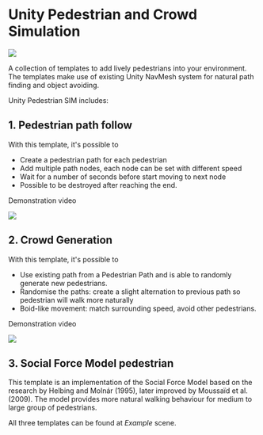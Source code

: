 # Unity Pedestrian and Crowd Simulation

![](https://lh3.googleusercontent.com/T4ddUdRuqLWXeFHTD6KsdjvcwRAsgOukmcXcxHV_Jwivt4YCZw6PlVsVm6jBasLHBnYahZ-I0anw-fFMKsNXt4FqG94jd3sDIV1kTE_iimAwIIKKgnBn5KkmDBmJEYe1v9A6WrxVuNG05T94hc4r7zMgKDXnyuhjTLnDX5IDND0kfyNDe-agYiJzxkBkt8r_aKCVOUUvGGZaQvBHTRG9E7wZJn0kkWGbDZT9MGsKyH41dJ5aOxB6mivqFHe_caQwyti89pkUHvZAE9NI7FiuKM5q30FVrNqz3crAaAIeG_e8lJuUstms9Pq7ti29SWs-XW-2Ly3e0PrkqwAxQXUhqW_NeaNG7ei2SVac7Co4__uVVglKQbDJnVoZ6CMk1p9yoBglVtPOCn5FBZ0GvowdPhkyfIsvagRREt1d2DoTDxi18KtLgQFPtXEOzAvz7Svkf7KDVL1I9EnlTmzOJ2gcJFOLL2P2Cjk4m0YJgUPNDuILZf57siuZhmLt7T9nr-fD-uHkTZ2WQ3t3vEYQN6I9Ast4-vp_jam8lcBZk1FaUANV7Kd76xPAgjJi6VuDPUSb21GQQI9dKmBdzKfImFyfJyLyes0roiWUBtWqJZCT8hqslVxdlUqxupMxxPOwZRNUbKB_Z_Vj3ePUtiBGf32_iCFLdMzTwjY=w1395-h634-no)

A collection of templates to add lively pedestrians into your environment. The templates make use of existing Unity NavMesh system for natural path finding and object avoiding.

Unity Pedestrian SIM includes:

## 1. Pedestrian path follow
With this template, it's possible to
- Create a pedestrian path for each pedestrian
- Add multiple path nodes, each node can be set with different speed
- Wait for a number of seconds before start moving to next node
- Possible to be destroyed after reaching the end.

Demonstration video

[![](https://lh3.googleusercontent.com/24qy-iX1JkzKr4VB9bLEHoQ6oqe9fXar6CuNus_B5r8fKD8ouTtId6DS3QaZjRl06l-4INa04EiR7O4E-j_h3-sxhjlqM3gCycaX5zH2NJXHp-pFDcLsMCDx4DU8z5PbnPzeZ98J_eHcVWis_5qByX3LQhyHwB2bRHUs03wTes9J0lznAVpItF4dKUnG0FJKR9El33IjWkWEPeKYgiE9TVcoe2qFTdWGnECRPfnyTIM16zDric3OGw2VjjZT3A6WHQrOFYrI4wG3ANcxnIvR4NCIA2sqwIfx1xcDMpAz_FltP4jyBmjbvWm4kifHqtZaqo3v0q2xtUWDVvvBBZYgrNzKwxyHLmjte8zuiX1vyLBzy_NvQNc5g66y6IPrsEz9gb6jD4f620d87WgpYVBnzmnJZXNyAwNCDRLrgrFwgU6rhtn75l0l-LeAKg-Su-JyF2mXc04I4_R5p3jZ0Aky7IwaRIkNftaO0JV7xzB6JISSeEtrM_ErIBBMpjrHCqG807Vw2Ga1etn-ziSHq72fgupm01V1Q_IOLsAxlP_p__e5QmrtVRtwXGJ6oe_TEZLebkE8ot1tN6hfkNM0DMhmStmheLeatTCpmJAGTUg7R7srEMc1MI-yHTwf6r_vuMS0SS5mC6XQrEaU-ctt0bTLLfp2hTIfvNo=w854-h404-no)](http://www.youtube.com/watch?v=ZEOUTaBslIQ "")

## 2. Crowd Generation
With this template, it's possible to
- Use existing path from a Pedestrian Path and is able to randomly generate new pedestrians. 
- Randomise the paths: create a slight alternation to previous path so pedestrian will walk more naturally
- Boid-like movement: match surrounding speed, avoid other pedestrians.

Demonstration video

[![](https://lh3.googleusercontent.com/sHMiAfwilyt0vP90Jc5X1Jy8H8UfmdJR0oWg6RKj498UtVJmgUsvSALJfoL8MUr49bvqHEr65TYI4OyHdPff2pAekf0vouEXad7SRgMrjnJy9xAQ2bl2hPsLoXpvlFt8_Le7Wl_N0ve_jmDIUajCfvtnCZG7N-NSljYpQwDCy-5dMOghJbq3WN64FmH60GbRyX1KuRW3aVNKenK8zIHz6lOYoxWRU1iw_j1nc0deDZCvPcZv9SP8-sQ-9rFXvXtXA7VruDSVq_LuT2cQpyAGtxz8AwOIkjaOGw4lAwNFbXlEwLp_7fXfwFHRDu5t_6_0t_FJiO89PsGEfRmWqbGc_nNribldefhOqVWW8TBqwp7xtXeVQIJntyNqAbdBJTc_ZPuaZi2xf_elnShGU_OMxQoO2LxA4PbpJHZsqB6lcHUqUslp-EqLYwHHZEdZ2DI5XxEH-C1cuC1JbwsapY7zkCNKALtKSSLvR4cpd7Va0kpiqt0iJSVxuVeg2z4EJQ8WUuArpKYpF7hhv9ATqyHwJUc4-o15O5ykF_fL_JYKGd3z1Sv9NyE62d2igfHCvS_QOq3kfgB6Uk9Cs-CPTdzGEYqfDxQfkWDn9W0hxk0Cm7RWdls_WKIOSbSo-RvdcX4igSvfejzTFxuJZatMXFgw5_15Cyc885w=w854-h400-no)](http://www.youtube.com/watch?v=1i5-lEEf59o "")

## 3. Social Force Model pedestrian
This template is an implementation of the Social Force Model based on the research by Helbing and Molnár (1995), later improved by Moussaïd et al. (2009). The model provides more natural walking behaviour for medium to large group of pedestrians.

All three templates can be found at *Example* scene.
